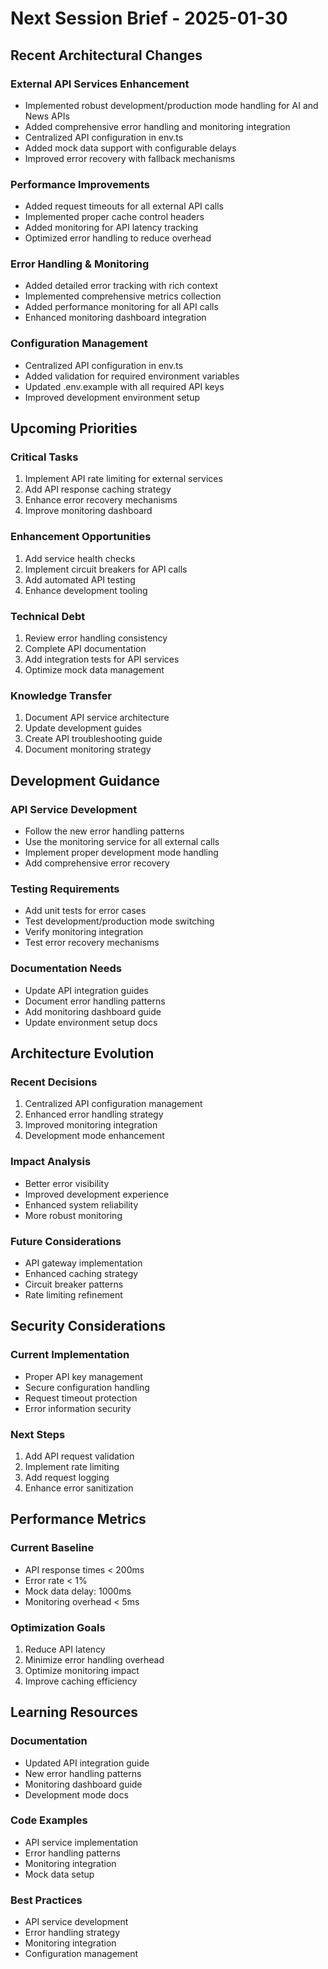 # Next Session Brief - 2025-01-30

## Recent Architectural Changes

### External API Services Enhancement
- Implemented robust development/production mode handling for AI and News APIs
- Added comprehensive error handling and monitoring integration
- Centralized API configuration in env.ts
- Added mock data support with configurable delays
- Improved error recovery with fallback mechanisms

### Performance Improvements
- Added request timeouts for all external API calls
- Implemented proper cache control headers
- Added monitoring for API latency tracking
- Optimized error handling to reduce overhead

### Error Handling & Monitoring
- Added detailed error tracking with rich context
- Implemented comprehensive metrics collection
- Added performance monitoring for all API calls
- Enhanced monitoring dashboard integration

### Configuration Management
- Centralized API configuration in env.ts
- Added validation for required environment variables
- Updated .env.example with all required API keys
- Improved development environment setup

## Upcoming Priorities

### Critical Tasks
1. Implement API rate limiting for external services
2. Add API response caching strategy
3. Enhance error recovery mechanisms
4. Improve monitoring dashboard

### Enhancement Opportunities
1. Add service health checks
2. Implement circuit breakers for API calls
3. Add automated API testing
4. Enhance development tooling

### Technical Debt
1. Review error handling consistency
2. Complete API documentation
3. Add integration tests for API services
4. Optimize mock data management

### Knowledge Transfer
1. Document API service architecture
2. Update development guides
3. Create API troubleshooting guide
4. Document monitoring strategy

## Development Guidance

### API Service Development
- Follow the new error handling patterns
- Use the monitoring service for all external calls
- Implement proper development mode handling
- Add comprehensive error recovery

### Testing Requirements
- Add unit tests for error cases
- Test development/production mode switching
- Verify monitoring integration
- Test error recovery mechanisms

### Documentation Needs
- Update API integration guides
- Document error handling patterns
- Add monitoring dashboard guide
- Update environment setup docs

## Architecture Evolution

### Recent Decisions
1. Centralized API configuration management
2. Enhanced error handling strategy
3. Improved monitoring integration
4. Development mode enhancement

### Impact Analysis
- Better error visibility
- Improved development experience
- Enhanced system reliability
- More robust monitoring

### Future Considerations
- API gateway implementation
- Enhanced caching strategy
- Circuit breaker patterns
- Rate limiting refinement

## Security Considerations

### Current Implementation
- Proper API key management
- Secure configuration handling
- Request timeout protection
- Error information security

### Next Steps
1. Add API request validation
2. Implement rate limiting
3. Add request logging
4. Enhance error sanitization

## Performance Metrics

### Current Baseline
- API response times < 200ms
- Error rate < 1%
- Mock data delay: 1000ms
- Monitoring overhead < 5ms

### Optimization Goals
1. Reduce API latency
2. Minimize error handling overhead
3. Optimize monitoring impact
4. Improve caching efficiency

## Learning Resources

### Documentation
- Updated API integration guide
- New error handling patterns
- Monitoring dashboard guide
- Development mode docs

### Code Examples
- API service implementation
- Error handling patterns
- Monitoring integration
- Mock data setup

### Best Practices
- API service development
- Error handling strategy
- Monitoring integration
- Configuration management
